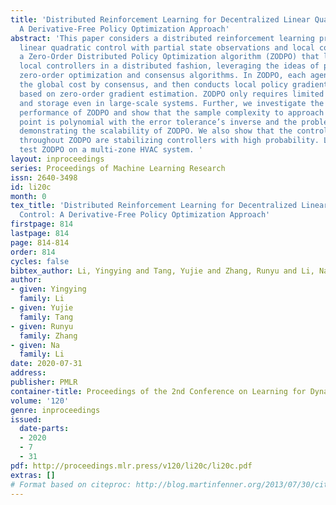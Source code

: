 ```yaml
---
title: 'Distributed Reinforcement Learning for Decentralized Linear Quadratic Control:
  A Derivative-Free Policy Optimization Approach'
abstract: 'This paper considers a distributed reinforcement learning problem for decentralized
  linear quadratic control with partial state observations and local costs. We propose
  a Zero-Order Distributed Policy Optimization algorithm (ZODPO) that learns linear
  local controllers in a distributed fashion, leveraging the ideas of policy gradient,
  zero-order optimization and consensus algorithms. In ZODPO, each agent estimates
  the global cost by consensus, and then conducts local policy gradient in parallel
  based on zero-order gradient estimation. ZODPO only requires limited communication
  and storage even in large-scale systems. Further, we investigate the nonasymptotic
  performance of ZODPO and show that the sample complexity to approach a stationary
  point is polynomial with the error tolerance’s inverse and the problem dimensions,
  demonstrating the scalability of ZODPO. We also show that the controllers generated
  throughout ZODPO are stabilizing controllers with high probability. Lastly, we numerically
  test ZODPO on a multi-zone HVAC system. '
layout: inproceedings
series: Proceedings of Machine Learning Research
issn: 2640-3498
id: li20c
month: 0
tex_title: 'Distributed Reinforcement Learning for Decentralized Linear Quadratic
  Control: A Derivative-Free Policy Optimization Approach'
firstpage: 814
lastpage: 814
page: 814-814
order: 814
cycles: false
bibtex_author: Li, Yingying and Tang, Yujie and Zhang, Runyu and Li, Na
author:
- given: Yingying
  family: Li
- given: Yujie
  family: Tang
- given: Runyu
  family: Zhang
- given: Na
  family: Li
date: 2020-07-31
address: 
publisher: PMLR
container-title: Proceedings of the 2nd Conference on Learning for Dynamics and Control
volume: '120'
genre: inproceedings
issued:
  date-parts:
  - 2020
  - 7
  - 31
pdf: http://proceedings.mlr.press/v120/li20c/li20c.pdf
extras: []
# Format based on citeproc: http://blog.martinfenner.org/2013/07/30/citeproc-yaml-for-bibliographies/
---
```

